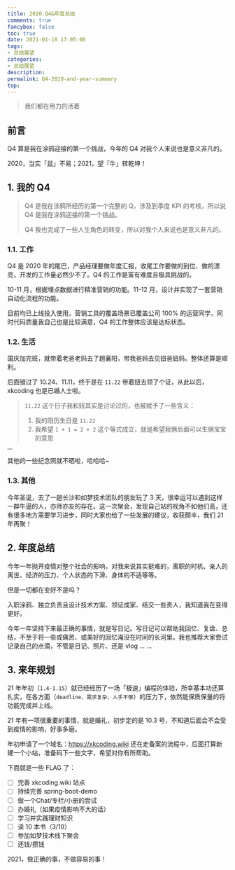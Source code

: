 ```yaml
---
title: 2020.Q4&年度总结
comments: true
fancybox: false
toc: true
date: 2021-01-18 17:05:00
tags:
- 总结展望
categories:
- 总结展望
description:
permalink: Q4-2020-and-year-summary
top:
---
```

<blockquote class="blockquote-center">我们都在用力的活着</blockquote>

<!--more-->

## 前言

Q4 算是我在涂鸦迎接的第一个挑战，今年的 Q4 对我个人来说也是意义非凡的。

2020，当实「鼠」不易；2021，望「牛」转乾坤！

## 1. 我的 Q4

> Q4 是我在涂鸦所经历的第一个完整的 Q，涉及到季度 KPI 的考核，所以说 Q4 是我在涂鸦迎接的第一个挑战。
>
> Q4 我也完成了一些人生角色的转变，所以对我个人来说也是意义非凡的。

### 1.1. 工作

Q4 是 2020 年的尾巴，产品经理要做年度汇报，收尾工作要做的到位、做的漂亮，开发的工作量必然少不了。Q4 的工作是富有难度且极具挑战的。

10-11 月，根据埋点数据进行精准营销的功能。11-12 月，设计并实现了一套营销自动化流程的功能。

目前均已上线投入使用，营销工具的覆盖场景已覆盖公司 100% 的运营同学，同时代码质量我自己也是比较满意，Q4 的工作整体应该是达标状态。

### 1.2. 生活

国庆加完班，就带着老爸老妈去了趟襄阳，带我爸妈去见妞爸妞妈。整体还算是顺利。

后面错过了 10.24、11.11，终于是在 `11.22` 带着妞去领了个证，从此以后，xkcoding 也是已婚人士啦。

> `11.22` 这个日子我和妞其实是讨论过的，也被赋予了一些含义：
>
> 1. 我的阳历生日是 `11.22`
> 2. 我希望 `1 + 1 = 2 + 2` 这个等式成立，就是希望我俩后面可以生俩宝宝的意思

<img src="https://static.xkcoding.com/2020-11-22-marriage-certificate-compress.jpg" alt="结婚证" style="zoom:20%;" />

其他的一些纪念照就不晒啦，哈哈哈~

### 1.3. 其他

今年圣诞，去了一趟长沙和如梦技术团队的朋友玩了 3 天，很幸运可以遇到这样一群牛逼的人，亦师亦友的存在。这一次聚会，发现自己站的视角不如他们高，还有很多地方需要学习进步，同时大家也给了一些发展的建议，收获颇丰，我们 21 年再聚！

## 2. 年度总结

今年一年抛开疫情对整个社会的影响，对我来说其实挺难的，离职的时机、亲人的离世、经济的压力、个人状态的下滑、身体的不适等等。

但是一切都在变好不是吗？

入职涂鸦、独立负责且设计技术方案、领证成家、结交一些贵人，我知道我在变得更好。

今年一年坚持下来最正确的事情，就是写日记。写日记可以帮助我回忆、复盘、总结，不至于将一些或痛苦、或美好的回忆淹没在时间的长河里。我也推荐大家尝试记录自己的点滴，不管是日记、照片、还是 vlog … …

## 3. 来年规划

21 年年初（`1.4-1.15`）就已经经历了一场「极速」编程的体验，所幸基本功还算扎实，在各方面（`deadline、需求复杂、人手不够`）的压力下，依然能保质保量的将功能完成并上线。

21 年有一项很重要的事情，就是婚礼，初步定的是 10.3 号，不知道后面会不会受到疫情的影响，好事多磨。

年初申请了一个域名：https://xkcoding.wiki  还在走备案的流程中，后面打算新建一个小站，准备码下一些文字，希望对你有所帮助。

下面就是一些 FLAG 了：

- [ ] 完善 xkcoding.wiki 站点
- [ ] 持续完善 spring-boot-demo
- [ ] 做一个Chat/专栏/小册的尝试
- [ ] 办婚礼（如果疫情影响不大的话）
- [ ] 学习并实践理财知识
- [ ] 读 10 本书（3/10）
- [ ] 参加如梦技术线下聚会
- [ ] 还钱/攒钱

2021，做正确的事，不做容易的事！